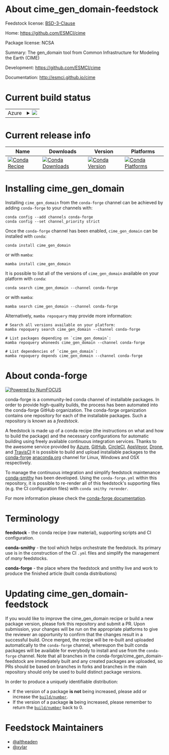 About cime_gen_domain-feedstock
===============================

Feedstock license: [BSD-3-Clause](https://github.com/conda-forge/cime_gen_domain-feedstock/blob/main/LICENSE.txt)

Home: https://github.com/ESMCI/cime

Package license: NCSA

Summary: The gen_domain tool from Common Infrastructure for Modeling the Earth (CIME)

Development: https://github.com/ESMCI/cime

Documentation: http://esmci.github.io/cime

Current build status
====================


<table>
    
  <tr>
    <td>Azure</td>
    <td>
      <details>
        <summary>
          <a href="https://dev.azure.com/conda-forge/feedstock-builds/_build/latest?definitionId=22353&branchName=main">
            <img src="https://dev.azure.com/conda-forge/feedstock-builds/_apis/build/status/cime_gen_domain-feedstock?branchName=main">
          </a>
        </summary>
        <table>
          <thead><tr><th>Variant</th><th>Status</th></tr></thead>
          <tbody><tr>
              <td>linux_64</td>
              <td>
                <a href="https://dev.azure.com/conda-forge/feedstock-builds/_build/latest?definitionId=22353&branchName=main">
                  <img src="https://dev.azure.com/conda-forge/feedstock-builds/_apis/build/status/cime_gen_domain-feedstock?branchName=main&jobName=linux&configuration=linux%20linux_64_" alt="variant">
                </a>
              </td>
            </tr>
          </tbody>
        </table>
      </details>
    </td>
  </tr>
</table>

Current release info
====================

| Name | Downloads | Version | Platforms |
| --- | --- | --- | --- |
| [![Conda Recipe](https://img.shields.io/badge/recipe-cime__gen__domain-green.svg)](https://anaconda.org/conda-forge/cime_gen_domain) | [![Conda Downloads](https://img.shields.io/conda/dn/conda-forge/cime_gen_domain.svg)](https://anaconda.org/conda-forge/cime_gen_domain) | [![Conda Version](https://img.shields.io/conda/vn/conda-forge/cime_gen_domain.svg)](https://anaconda.org/conda-forge/cime_gen_domain) | [![Conda Platforms](https://img.shields.io/conda/pn/conda-forge/cime_gen_domain.svg)](https://anaconda.org/conda-forge/cime_gen_domain) |

Installing cime_gen_domain
==========================

Installing `cime_gen_domain` from the `conda-forge` channel can be achieved by adding `conda-forge` to your channels with:

```
conda config --add channels conda-forge
conda config --set channel_priority strict
```

Once the `conda-forge` channel has been enabled, `cime_gen_domain` can be installed with `conda`:

```
conda install cime_gen_domain
```

or with `mamba`:

```
mamba install cime_gen_domain
```

It is possible to list all of the versions of `cime_gen_domain` available on your platform with `conda`:

```
conda search cime_gen_domain --channel conda-forge
```

or with `mamba`:

```
mamba search cime_gen_domain --channel conda-forge
```

Alternatively, `mamba repoquery` may provide more information:

```
# Search all versions available on your platform:
mamba repoquery search cime_gen_domain --channel conda-forge

# List packages depending on `cime_gen_domain`:
mamba repoquery whoneeds cime_gen_domain --channel conda-forge

# List dependencies of `cime_gen_domain`:
mamba repoquery depends cime_gen_domain --channel conda-forge
```


About conda-forge
=================

[![Powered by
NumFOCUS](https://img.shields.io/badge/powered%20by-NumFOCUS-orange.svg?style=flat&colorA=E1523D&colorB=007D8A)](https://numfocus.org)

conda-forge is a community-led conda channel of installable packages.
In order to provide high-quality builds, the process has been automated into the
conda-forge GitHub organization. The conda-forge organization contains one repository
for each of the installable packages. Such a repository is known as a *feedstock*.

A feedstock is made up of a conda recipe (the instructions on what and how to build
the package) and the necessary configurations for automatic building using freely
available continuous integration services. Thanks to the awesome service provided by
[Azure](https://azure.microsoft.com/en-us/services/devops/), [GitHub](https://github.com/),
[CircleCI](https://circleci.com/), [AppVeyor](https://www.appveyor.com/),
[Drone](https://cloud.drone.io/welcome), and [TravisCI](https://travis-ci.com/)
it is possible to build and upload installable packages to the
[conda-forge](https://anaconda.org/conda-forge) [anaconda.org](https://anaconda.org/)
channel for Linux, Windows and OSX respectively.

To manage the continuous integration and simplify feedstock maintenance
[conda-smithy](https://github.com/conda-forge/conda-smithy) has been developed.
Using the ``conda-forge.yml`` within this repository, it is possible to re-render all of
this feedstock's supporting files (e.g. the CI configuration files) with ``conda smithy rerender``.

For more information please check the [conda-forge documentation](https://conda-forge.org/docs/).

Terminology
===========

**feedstock** - the conda recipe (raw material), supporting scripts and CI configuration.

**conda-smithy** - the tool which helps orchestrate the feedstock.
                   Its primary use is in the construction of the CI ``.yml`` files
                   and simplify the management of *many* feedstocks.

**conda-forge** - the place where the feedstock and smithy live and work to
                  produce the finished article (built conda distributions)


Updating cime_gen_domain-feedstock
==================================

If you would like to improve the cime_gen_domain recipe or build a new
package version, please fork this repository and submit a PR. Upon submission,
your changes will be run on the appropriate platforms to give the reviewer an
opportunity to confirm that the changes result in a successful build. Once
merged, the recipe will be re-built and uploaded automatically to the
`conda-forge` channel, whereupon the built conda packages will be available for
everybody to install and use from the `conda-forge` channel.
Note that all branches in the conda-forge/cime_gen_domain-feedstock are
immediately built and any created packages are uploaded, so PRs should be based
on branches in forks and branches in the main repository should only be used to
build distinct package versions.

In order to produce a uniquely identifiable distribution:
 * If the version of a package **is not** being increased, please add or increase
   the [``build/number``](https://docs.conda.io/projects/conda-build/en/latest/resources/define-metadata.html#build-number-and-string).
 * If the version of a package **is** being increased, please remember to return
   the [``build/number``](https://docs.conda.io/projects/conda-build/en/latest/resources/define-metadata.html#build-number-and-string)
   back to 0.

Feedstock Maintainers
=====================

* [@altheaden](https://github.com/altheaden/)
* [@xylar](https://github.com/xylar/)

